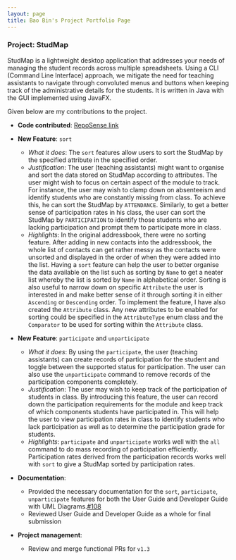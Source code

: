 ```yaml
---
layout: page
title: Bao Bin's Project Portfolio Page
---
```


### Project: StudMap

StudMap is a lightweight desktop application that addresses your needs of managing the student records across multiple spreadsheets. Using a CLI (Command Line Interface) approach, we mitigate the need for teaching assistants to navigate through convoluted menus and buttons when keeping track of the administrative details for the students. It is written in Java with the GUI implemented using JavaFX. <br>

Given below are my contributions to the project.
* **Code contributed**: [RepoSense link](https://nus-cs2103-ay2223s1.github.io/tp-dashboard/?search=highorbit25)

* **New Feature**: `sort`
  - _What it does_: The `sort` features allow users to sort the StudMap by the specified attribute in the specified order.
  - _Justification_: The user (teaching assistants) might want to organise and sort the data stored on StudMap according to attributes. The user might wish to focus on certain aspect of the module to track. For instance, the user may wish to clamp down on absenteeism and identify students who are constantly missing from class. To achieve this, he can sort the StudMap by `ATTENDANCE`. Similarly, to get a better sense of participation rates in his class, the user can sort the StudMap by `PARTICIPATION` to identify those students who are lacking participation and prompt them to participate more in class.
  - _Highlights_: In the original addressbook, there were no sorting feature. After adding in new contacts into the addressbook, the whole list of contacts can get rather messy as the contacts were unsorted and displayed in the order of when they were added into the list. Having a `sort` feature can help the user to better organise the data available on the list such as sorting by `Name` to get a neater list whereby the list is sorted by `Name` in alphabetical order. Sorting is also useful to narrow down on specific `Attribute` the user is interested in and make better sense of it through sorting it in either `Ascending` or `Descending` order. To implement the feature, I have also created the `Attribute` class. Any new attributes to be enabled for sorting could be specified in the `AttributeType` enum class and the `Comparator` to be used for sorting within the `Attribute` class.

* **New Feature**: `participate` and `unparticipate`
  - _What it does_: By using the `participate`, the user (teaching assistants) can create records of participation for the student and toggle between the supported status for participation. The user can also use the `unparticipate` command to remove records of the participation components completely.
  - _Justification_: The user may wish to keep track of the participation of students in class. By introducing this feature, the user can record down the participation requirements for the module and keep track of which components students have participated in. This will help the user to view participation rates in class to identify students who lack participation as well as to determine the participation grade for students.
  - _Highlights_: `participate` and `unparticipate` works well with the `all` command to do mass recording of participation efficiently. Participation rates derived from the participation records works well with `sort` to give a StudMap sorted by participation rates.

* **Documentation**:
  - Provided the necessary documentation for the `sort`, `participate`, `unparticipate` features for both the User Guide and Developer Guide with UML Diagrams.[#108](https://github.com/AY2223S1-CS2103T-W13-1/tp/pull/108)
  - Reviewed User Guide and Developer Guide as a whole for final submission

* **Project management**:
  * Review and merge functional PRs for `v1.3`
